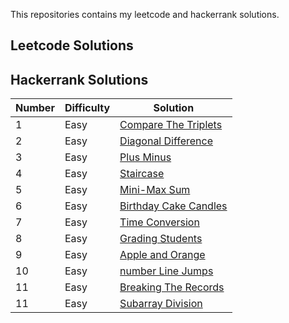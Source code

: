This repositories contains my leetcode and hackerrank solutions.
<br>
## Leetcode Solutions

## Hackerrank Solutions

| Number | Difficulty | Solution |
| ------ | ----------- | -------- |
| 1 | Easy | <a href="https://github.com/anildursunipek/leetcode-and-hackerrank-solutions/blob/main/hackerrank/1-easy-compare_the_triplets.py">Compare The Triplets</a> |
| 2 | Easy | <a href="https://github.com/anildursunipek/leetcode-and-hackerrank-solutions/blob/main/hackerrank/2-easy-Diagonal_Difference.py">Diagonal Difference</a> |
| 3 | Easy | <a href="https://github.com/anildursunipek/leetcode-and-hackerrank-solutions/blob/main/hackerrank/3-easy-Plus_Minus.py">Plus Minus</a> |
| 4 | Easy | <a href="https://github.com/anildursunipek/leetcode-and-hackerrank-solutions/blob/main/hackerrank/4-easy-Staircase.py">Staircase</a> |
| 5 | Easy | <a href="https://github.com/anildursunipek/leetcode-and-hackerrank-solutions/blob/main/hackerrank/5-easy-Mini_Max_Sum.py">Mini-Max Sum</a> |
| 6 | Easy | <a href="https://github.com/anildursunipek/leetcode-and-hackerrank-solutions/blob/main/hackerrank/6-easy-Birthday_cake_candles.py">Birthday Cake Candles</a> |
| 7 | Easy | <a href="https://github.com/anildursunipek/leetcode-and-hackerrank-solutions/blob/main/hackerrank/7-easy-time_conversion.py">Time Conversion</a> |
| 8 | Easy | <a href="https://github.com/anildursunipek/leetcode-and-hackerrank-solutions/blob/main/hackerrank/8-easy-grading_students.py">Grading Students</a> |
| 9 | Easy | <a href="https://github.com/anildursunipek/leetcode-and-hackerrank-solutions/blob/main/hackerrank/9-easy-Apple_and_Orange.py">Apple and Orange</a> |
| 10 | Easy | <a href="https://github.com/anildursunipek/leetcode-and-hackerrank-solutions/blob/main/hackerrank/10-easy-number-line-jumps.py">number Line Jumps</a> |
| 11 | Easy | <a href="https://github.com/anildursunipek/leetcode-and-hackerrank-solutions/blob/main/hackerrank/11-easy-Breaking_the_Records.py">Breaking The Records</a> |
| 11 | Easy | <a href="https://github.com/anildursunipek/leetcode-and-hackerrank-solutions/blob/main/hackerrank/12-easy-Subarray_Division.py">Subarray Division</a> |






